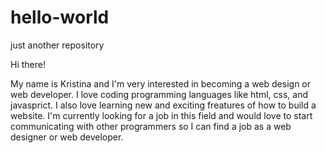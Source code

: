 # hello-world

just another repository

Hi there!

  My name is Kristina and I'm very interested in becoming a web design or web developer. I love coding programming languages like html, css, and javasprict. I also love learning new and exciting freatures of how to build a website. I'm currently looking for a job in this field and would love to start communicating with other programmers so I can find a job as a web designer or web developer. 
